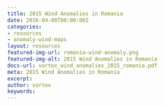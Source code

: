 ```yaml
---
title: 2015 Wind Anomalies in Romania
date: 2016-04-08T00:00:00Z
categories:
- resources
- anomaly-wind-maps
layout: resources
featured-img-url: romania-wind-anomaly.png
featured-img-alt: 2015 Wind Anomalies in Romania
docs-url: vortex_wind_anomalies_2015_romania.pdf
meta: 2015 Wind Anomalies in Romania
excerpt: 
author: vortex
keywords: 
---
```


